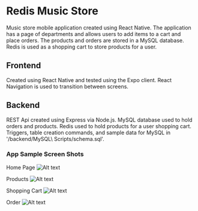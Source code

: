 # Redis Music Store

Music store mobile application created using React Native. The application has a page of departments and allows users to add items to a cart and place orders. The products and orders are stored in a MySQL database. Redis is used as a shopping cart to store products for a user.

## Frontend

Created using React Native and tested using the Expo client. React Navigation is used to transition between screens.

## Backend

REST Api created using Express via Node.js. MySQL database used to hold orders and products. Redis used to hold products for a user shopping cart. Triggers, table creation commands, and sample data for MySQL in '/backend/MySQL\ Scripts/schema.sql'.

### App Sample Screen Shots

Home Page
![Alt text](/images/home.PNG")

Products
![Alt text](/images/products.PNG")

Shopping Cart
![Alt text](/images/cart.PNG")

Order
![Alt text](/images/order.PNG")

